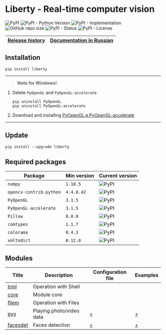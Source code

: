 # Liberty - Real-time computer vision

![PyPI](https://img.shields.io/pypi/v/liberty)
![PyPI - Python Version](https://img.shields.io/pypi/pyversions/liberty)
![PyPI - Implementation](https://img.shields.io/pypi/implementation/liberty)
![GitHub repo size](https://img.shields.io/github/repo-size/dmitryryumin/liberty)
![PyPI - Status](https://img.shields.io/pypi/status/liberty)
![PyPI - License](https://img.shields.io/pypi/l/liberty)

| [Release history](https://github.com/DmitryRyumin/Liberty/blob/master/NOTES.md) | [Documentation in Russian](https://github.com/DmitryRyumin/Liberty/blob/master/README_RU.md) |
| --- | --- |

## Installation

```shell script
pip install liberty
```

---

>  **Note for Windows!**

1. Delete `PyOpenGL` and  `PyOpenGL-accelerate`

    ```shell script
    pip uninstall PyOpenGL
    pip uninstall PyOpenGL-accelerate
    ```

2. Download and installing [PyOpenGL и PyOpenGL-accelerate](https://www.lfd.uci.edu/~gohlke/pythonlibs/#pyopengl)

---

## Update

```shell script
pip install --upgrade liberty
```

## Required packages

| Package | Min version | Current version |
| ------- | ----------- | --------------- |
`numpy` | `1.18.5` | ![PyPI](https://img.shields.io/pypi/v/numpy) |
`opencv-contrib-python` | `4.4.0.42` | ![PyPI](https://img.shields.io/pypi/v/opencv-contrib-python) |
`PyOpenGL` | `3.1.5` | ![PyPI](https://img.shields.io/pypi/v/PyOpenGL) |
`PyOpenGL-accelerate` | `3.1.5` | ![PyPI](https://img.shields.io/pypi/v/PyOpenGL-accelerate) |
`Pillow` | `8.0.0` | ![PyPI](https://img.shields.io/pypi/v/Pillow) |
`comtypes` | `1.1.7` | ![PyPI](https://img.shields.io/pypi/v/comtypes) |
`colorama` | `0.4.3` | ![PyPI](https://img.shields.io/pypi/v/colorama) |
`xmltodict` | `0.12.0` | ![PyPI](https://img.shields.io/pypi/v/xmltodict) |

## Modules

| Title | Description | Configuration file | Examples |
| ----- | ----------- | ------------------ | -------- |
| [trml](https://github.com/DmitryRyumin/Liberty/tree/master/liberty/modules/trml) | Operation with Shell | | |
| [core](https://github.com/DmitryRyumin/Liberty/tree/master/liberty/modules/core) | Module core | | |
| [filem](https://github.com/DmitryRyumin/Liberty/tree/master/liberty/modules/filem) | Operation with Files | | |
| [pvv](https://github.com/DmitryRyumin/Liberty/tree/master/liberty/modules/pvv) | Playing photo/video data | [+](https://github.com/DmitryRyumin/Liberty/blob/master/liberty/configs/pvv.json) | [+](https://github.com/DmitryRyumin/Liberty/blob/master/liberty/samples/play.py) |
| [facesdet](https://github.com/DmitryRyumin/Liberty/blob/master/liberty/modules/facesdet/README_RU.md) | Faces detection | [+](https://github.com/DmitryRyumin/Liberty/blob/master/liberty/configs/facesdet.json) | [+](https://github.com/DmitryRyumin/Liberty/blob/master/liberty/samples/facesdet_play.py) |
